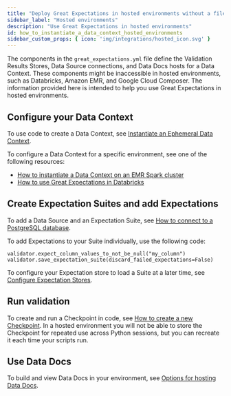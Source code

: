 ```yaml
---
title: "Deploy Great Expectations in hosted environments without a file system"
sidebar_label: "Hosted environments"
description: "Use Great Expectations in hosted environments"
id: how_to_instantiate_a_data_context_hosted_environments
sidebar_custom_props: { icon: 'img/integrations/hosted_icon.svg' }
---
```


The components in the ``great_expectations.yml`` file define the Validation Results Stores, Data Source connections, and Data Docs hosts for a Data Context. These components might be inaccessible in hosted environments, such as Databricks, Amazon EMR, and Google Cloud Composer. The information provided here is intended to help you use Great Expectations in hosted environments.

## Configure your Data Context
 
To use code to create a Data Context, see [Instantiate an Ephemeral Data Context](/docs/oss/guides/setup/configuring_data_contexts/instantiating_data_contexts/instantiate_data_context).

To configure a Data Context for a specific environment, see one of the following resources:

- [How to instantiate a Data Context on an EMR Spark cluster](./how_to_instantiate_a_data_context_on_an_emr_spark_cluster.md)
- [How to use Great Expectations in Databricks](../tutorials/getting_started/how_to_use_great_expectations_in_databricks.md)

## Create Expectation Suites and add Expectations

To add a Data Source and an Expectation Suite, see [How to connect to a PostgreSQL database](/docs/0.15.50/guides/connecting_to_your_data/database/postgres#5-configure-your-datasource).

To add Expectations to your Suite individually, use the following code:

```
validator.expect_column_values_to_not_be_null("my_column")
validator.save_expectation_suite(discard_failed_expectations=False)
```

To configure your Expectation store to load a Suite at a later time, see [Configure Expectation Stores](/docs/oss/guides/setup/configuring_metadata_stores/configure_expectation_stores).

## Run validation

To create and run a Checkpoint in code, see [How to create a new Checkpoint](/docs/oss/guides/validation/checkpoints/how_to_create_a_new_checkpoint).  In a hosted environment you will not be able to store the Checkpoint for repeated use across Python sessions, but you can recreate it each time your scripts run.

## Use Data Docs

To build and view Data Docs in your environment, see [Options for hosting Data Docs](../../reference/customize_your_deployment.md#options-for-hosting-data-docs).
